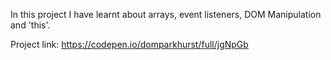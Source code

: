 In this project I have learnt about arrays, event listeners, DOM Manipulation and 'this'.

Project link: https://codepen.io/domparkhurst/full/jgNpGb
